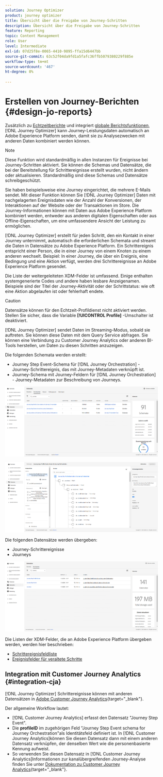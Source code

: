 ```yaml
---
solution: Journey Optimizer
product: journey optimizer
title: Übersicht über die Freigabe von Journey-Schritten
description: Übersicht über die Freigabe von Journey-Schritten
feature: Reporting
topic: Content Management
role: User
level: Intermediate
exl-id: 07d25f8e-0065-4410-9895-ffa15d6447bb
source-git-commit: 63c52f04da9fd1a5fafc36ffb5079380229f885e
workflow-type: tm+mt
source-wordcount: '467'
ht-degree: 0%

---
```


# Erstellen von Journey-Berichten {#design-jo-reports}

Zusätzlich zu [Echtzeitberichte](live-report.md) und integriert [globale Berichtsfunktionen](global-report.md), [!DNL Journey Optimizer] kann Journey-Leistungsdaten automatisch an Adobe Experience Platform senden, damit sie zu Analysezwecken mit anderen Daten kombiniert werden können.

>[!NOTE]
>
>Diese Funktion wird standardmäßig in allen Instanzen für Ereignisse bei Journey-Schritten aktiviert. Sie können die Schemas und Datensätze, die bei der Bereitstellung für Schrittereignisse erstellt wurden, nicht ändern oder aktualisieren. Standardmäßig sind diese Schemas und Datensätze schreibgeschützt.

Sie haben beispielsweise eine Journey eingerichtet, die mehrere E-Mails sendet. Mit dieser Funktion können Sie [!DNL Journey Optimizer] Daten mit nachgelagerten Ereignisdaten wie der Anzahl der Konversionen, der Interaktionen auf der Website oder der Transaktionen im Store. Die Journey-Informationen können mit Daten aus Adobe Experience Platform kombiniert werden, entweder aus anderen digitalen Eigenschaften oder aus Offline-Eigenschaften, um eine umfassendere Ansicht der Leistung zu ermöglichen.

[!DNL Journey Optimizer] erstellt für jeden Schritt, den ein Kontakt in einer Journey unternimmt, automatisch die erforderlichen Schemata und streamt die Daten in Datensätze zu Adobe Experience Platform. Ein Schrittereignis entspricht einer Person, die in einer Journey von einem Knoten zu einem anderen wechselt. Beispiel: In einer Journey, die über ein Ereignis, eine Bedingung und eine Aktion verfügt, werden drei Schrittereignisse an Adobe Experience Platform gesendet.

Die Liste der weitergeleiteten XDM-Felder ist umfassend. Einige enthalten systemgenerierte Codes und andere haben lesbare Anzeigenamen. Beispiele sind der Titel der Journey-Aktivität oder der Schrittstatus: wie oft eine Aktion abgelaufen ist oder fehlerhaft endete.

>[!CAUTION]
>
>Datensätze können für den Echtzeit-Profildienst nicht aktiviert werden. Stellen Sie sicher, dass die Variable **[!UICONTROL Profile]** -Umschalter ist deaktiviert.

[!DNL Journey Optimizer] sendet Daten im Streaming-Modus, sobald sie auftreten. Sie können diese Daten mit dem Query Service abfragen. Sie können eine Verbindung zu Customer Journey Analytics oder anderen BI-Tools herstellen, um Daten zu diesen Schritten anzuzeigen.

Die folgenden Schemata werden erstellt:

* Journey Step Event-Schema für [!DNL Journey Orchestration] - Journey-Schrittereignis, das mit Journey-Metadaten verknüpft ist.
* Journey-Schema mit Journey-Feldern für [!DNL Journey Orchestration] - Journey-Metadaten zur Beschreibung von Journeys.

![](assets/sharing1.png)

![](assets/sharing2.png)

Die folgenden Datensätze werden übergeben:

* Journey-Schrittereignisse
* Journeys

![](assets/sharing3.png)

Die Listen der XDM-Felder, die an Adobe Experience Platform übergeben werden, werden hier beschrieben:

* [Schrittereignisfeldliste](../reports/sharing-field-list.md)
* [Ereignisfelder für veraltete Schritte](../reports/sharing-legacy-fields.md)

## Integration mit Customer Journey Analytics {#integration-cja}

[!DNL Journey Optimizer] Schrittereignisse können mit anderen Datensätzen in [Adobe Customer Journey Analytics](https://experienceleague.adobe.com/docs/analytics-platform/using/cja-overview/cja-overview.html){target=&quot;_blank&quot;}.

Der allgemeine Workflow lautet:

* [!DNL Customer Journey Analytics] erfasst den Datensatz &quot;Journey Step Event&quot;.
* Die **profileID** im zugehörigen Feld &quot;Journey Step Event schema for Journey Orchestration&quot;als Identitätsfeld definiert ist. In [!DNL Customer Journey Analytics]können Sie diesen Datensatz dann mit einem anderen Datensatz verknüpfen, der denselben Wert wie die personenbasierte Kennung aufweist.
* So verwenden Sie diesen Datensatz in [!DNL Customer Journey Analytics]Informationen zur kanalübergreifenden Journey-Analyse finden Sie unter [Dokumentation zu Customer Journey Analytics](https://experienceleague.adobe.com/docs/analytics-platform/using/cja-usecases/cross-channel.html){target=&quot;_blank&quot;}.

